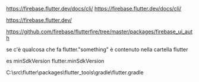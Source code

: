 https://firebase.flutter.dev/docs/cli/
https://firebase.flutter.dev/docs/cli/

https://firebase.flutter.dev/

https://github.com/firebase/flutterfire/tree/master/packages/firebase_ui_auth



se c'è qualcosa che fa flutter."something"
è contenuto nella cartella flutter

es
minSdkVersion flutter.minSdkVersion

C:\src\flutter\packages\flutter_tools\gradle\flutter.gradle